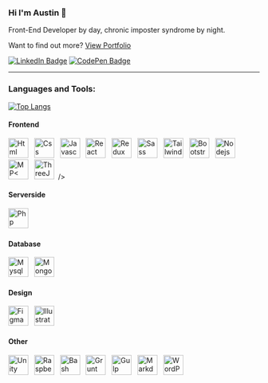 ### Hi I'm Austin 🖖

Front-End Developer by day, chronic imposter syndrome by night.

Want to find out more? [View Portfolio](https://austinchiatto.com)

[![LinkedIn Badge](https://img.shields.io/badge/LinkedIn-Profile-informational?style=flat&logo=linkedin&logoColor=white&color=1e1e1e)](https://www.linkedin.com/in/austin-chiatto/)
[![CodePen Badge](https://img.shields.io/badge/CodePen-Profile-informational?style=flat&logo=codepen&logoColor=white&color=1e1e1e)](https://codepen.io/austinchiatto)

---

### Languages and Tools:

[![Top Langs](https://github-readme-stats.vercel.app/api/top-langs/?username=AustinChiatto&layout=compact&theme=dark#gh-dark-mode-only)](https://github.com/AustinChiatto/github-readme-stats)

#### Frontend
<p>
    <img src="https://cdn.jsdelivr.net/gh/devicons/devicon/icons/html5/html5-plain-wordmark.svg" title="Html" width="40" height="40"/> &nbsp;
    <img src="https://cdn.jsdelivr.net/gh/devicons/devicon/icons/css3/css3-plain-wordmark.svg" title="Css" width="40" height="40"/> &nbsp;
    <img src="https://cdn.jsdelivr.net/gh/devicons/devicon/icons/javascript/javascript-original.svg" title="Javascript" width="40" height="40"/> &nbsp;
    <img src="https://cdn.jsdelivr.net/gh/devicons/devicon/icons/react/react-original.svg" title="React" width="40" height="40"/> &nbsp;
    <img src="https://cdn.jsdelivr.net/gh/devicons/devicon/icons/redux/redux-original.svg" title="Redux" width="40" height="40"/> &nbsp;
    <img src="https://cdn.jsdelivr.net/gh/devicons/devicon/icons/sass/sass-original.svg" title="Sass" width="40" height="40"/> &nbsp;
    <img src="https://cdn.jsdelivr.net/gh/devicons/devicon/icons/tailwindcss/tailwindcss-plain.svg" title="Tailwindcss" width="40" height="40"/> &nbsp;
    <img src="https://cdn.jsdelivr.net/gh/devicons/devicon/icons/bootstrap/bootstrap-original.svg" title="Bootstrap" width="40" height="40"/> &nbsp;
    <img src="https://cdn.jsdelivr.net/gh/devicons/devicon/icons/nodejs/nodejs-original.svg" title="Nodejs" width="40" height="40"/> &nbsp;
    <img src="https://cdn.jsdelivr.net/gh/devicons/devicon/icons/npm/npm-original-wordmark.svg" title="MP<" width="40" height="40"/> &nbsp;
    <img src="https://cdn.jsdelivr.net/gh/devicons/devicon/icons/threejs/threejs-original.svg" title="ThreeJS" width="40" height="40"/> &nbsp;/>
<!--     <img src="https://cdn.jsdelivr.net/gh/devicons/devicon/icons/typescript/typescript-original.svg" title="TypeScript" width="40" height="40"/> &nbsp;/> -->
</p>

#### Serverside
<p>
    <img src="https://cdn.jsdelivr.net/gh/devicons/devicon/icons/php/php-original.svg" title="Php" width="40" height="40"/> &nbsp;
<!--     <img src="https://cdn.jsdelivr.net/gh/devicons/devicon/icons/express/express-original.svg" title="Expressjs" width="40" height="40"/> &nbsp; -->
</p>

#### Database
<p>
    <img src="https://cdn.jsdelivr.net/gh/devicons/devicon/icons/mysql/mysql-original.svg" title="Mysql" width="40" height="40"/> &nbsp;
<!--     <img src="https://cdn.jsdelivr.net/gh/devicons/devicon/icons/firebase/firebase-plain-wordmark.svg" title="Firebase" width="40" height="40"/> &nbsp; -->
    <img src="https://cdn.jsdelivr.net/gh/devicons/devicon/icons/mongodb/mongodb-plain-wordmark.svg" title="MongoDB" width="40" height="40"/> 
</p>

#### Design
<p>
    <img src="https://cdn.jsdelivr.net/gh/devicons/devicon/icons/figma/figma-original.svg" title="Figma" width="40" height="40"/> &nbsp;
    <img src="https://cdn.jsdelivr.net/gh/devicons/devicon/icons/illustrator/illustrator-plain.svg" title="Illustrator" width="40" height="40" />
</p>

#### Other
<p>
    <img src="https://cdn.jsdelivr.net/gh/devicons/devicon/icons/unity/unity-original.svg" title="Unity" width="40" height="40"/> &nbsp;
    <img src="https://cdn.jsdelivr.net/gh/devicons/devicon/icons/raspberrypi/raspberrypi-original.svg" title="RaspberryPi" width="40" height="40"/> &nbsp;
    <img src="https://cdn.jsdelivr.net/gh/devicons/devicon/icons/bash/bash-original.svg" title="Bash" width="40" height="40"/> &nbsp;
    <img src="https://cdn.jsdelivr.net/gh/devicons/devicon/icons/grunt/grunt-original.svg" title="Grunt" width="40" height="40"/> &nbsp;
    <img src="https://cdn.jsdelivr.net/gh/devicons/devicon/icons/gulp/gulp-plain.svg" title="Gulp" width="40" height="40"/> &nbsp;
    <img src="https://cdn.jsdelivr.net/gh/devicons/devicon/icons/markdown/markdown-original.svg" title="Markdown" width="40" height="40"/> &nbsp;
    <img src="https://cdn.jsdelivr.net/gh/devicons/devicon/icons/wordpress/wordpress-original.svg" title="WordPress" width="40" height="40"/> &nbsp;
</p>


<!-- ### Stats -->
<!-- [![Anurag's GitHub stats-Dark](https://github-readme-stats.vercel.app/api?username=AustinChiatto&show_icons=true&theme=dark#gh-dark-mode-only)](https://github.com/AustinChiatto/github-readme-stats#gh-dark-mode-only) -->
